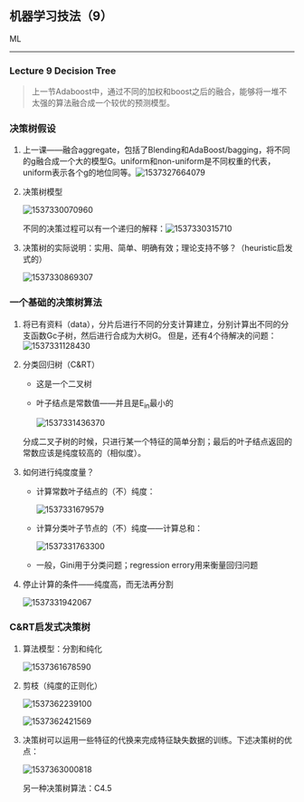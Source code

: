 ## 机器学习技法（9）

ML

---

### Lecture 9 Decision Tree

> 上一节Adaboost中，通过不同的加权和boost之后的融合，能够将一堆不太强的算法融合成一个较优的预测模型。

### **决策树假设**

1. 上一课——融合aggregate，包括了Blending和AdaBoost/bagging，将不同的g融合成一个大的模型G。uniform和non-uniform是不同权重的代表，uniform表示各个g的地位同等。![1537327664079](assets/1537327664079.png)

2. 决策树模型

   ![1537330070960](assets/1537330070960.png)

   不同的决策过程可以有一个递归的解释：![1537330315710](assets/1537330315710.png)

3. 决策树的实际说明：实用、简单、明确有效；理论支持不够？（heuristic启发式的）

   ![1537330869307](assets/1537330869307.png)


### 一个基础的决策树算法

1. 将已有资料（data），分片后进行不同的分支计算建立，分别计算出不同的分支函数Gc子树，然后进行合成为大树G。 但是，还有4个待解决的问题：![1537331128430](assets/1537331128430.png)

2. 分类回归树（C&RT）

   - 这是一个二叉树

   - 叶子结点是常数值——并且是E<sub>in</sub>最小的

     ![1537331436370](assets/1537331436370.png)

   分成二叉子树的时候，只进行某一个特征的简单分割；最后的叶子结点返回的常数应该是纯度较高的（相似度）。

3. 如何进行纯度度量？

   - 计算常数叶子结点的（不）纯度：

     ![1537331679579](assets/1537331679579.png)

   - 计算分类叶子节点的（不）纯度——计算总和：

     ![1537331763300](assets/1537331763300.png)

   - 一般，Gini用于分类问题；regression errory用来衡量回归问题

4. 停止计算的条件——纯度高，而无法再分割

   ![1537331942067](assets/1537331942067.png)


### C&RT启发式决策树

1. 算法模型：分割和纯化

   ![1537361678590](assets/1537361678590.png)

2. 剪枝（纯度的正则化）

   ![1537362239100](assets/1537362239100.png)

   ![1537362421569](assets/1537362421569.png)

3. 决策树可以运用一些特征的代换来完成特征缺失数据的训练。下述决策树的优点：

   ![1537363000818](assets/1537363000818.png)

   另一种决策树算法：C4.5










